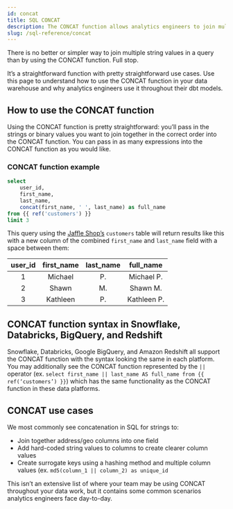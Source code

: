 ```yaml
---
id: concat
title: SQL CONCAT
description: The CONCAT function allows analytics engineers to join multiple string values in a query.
slug: /sql-reference/concat
---
```


<head>
    <title>Working with the SQL CONCAT</title>
</head>

There is no better or simpler way to join multiple string values in a query than by using the CONCAT function. Full stop.

It’s a straightforward function with pretty straightforward use cases. Use this page to understand how to use the CONCAT function in your data warehouse and why analytics engineers use it throughout their dbt models.

## How to use the CONCAT function

Using the CONCAT function is pretty straightforward: you’ll pass in the strings or binary values you want to join together in the correct order into the CONCAT function. You can pass in as many expressions into the CONCAT function as you would like.

### CONCAT function example

```sql
select
	user_id,
	first_name,
	last_name,
	concat(first_name, ' ', last_name) as full_name
from {{ ref('customers') }}
limit 3
```

This query using the [Jaffle Shop’s](https://github.com/dbt-labs/jaffle_shop) `customers` table will return results like this with a new column of the combined `first_name` and `last_name` field with a space between them:

| user_id | first_name | last_name | full_name |
|:---:|:---:|:---:|:---:|
| 1 | Michael | P. | Michael P. |
| 2 | Shawn | M. | Shawn M. |
| 3 | Kathleen | P. | Kathleen P. |

## CONCAT function syntax in Snowflake, Databricks, BigQuery, and Redshift

Snowflake, Databricks, Google BigQuery, and Amazon Redshift all support the CONCAT function with the syntax looking the same in each platform. You may additionally see the CONCAT function represented by the `||` operator (ex. `select first_name || last_name AS full_name from {{ ref(‘customers’) }}`) which has the same functionality as the CONCAT function in these data platforms.

## CONCAT use cases

We most commonly see concatenation in SQL for strings to:

- Join together address/geo columns into one field
- Add hard-coded string values to columns to create clearer column values
- Create surrogate keys using a hashing method and multiple column values (ex. `md5(column_1 || column_2) as unique_id`

This isn’t an extensive list of where your team may be using CONCAT throughout your data work, but it contains some common scenarios analytics engineers face day-to-day.